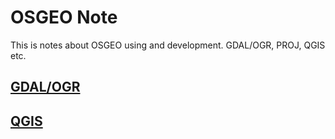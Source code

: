 # OSGEO Note
This is notes about OSGEO using and development.
GDAL/OGR, PROJ, QGIS etc.

## [GDAL/OGR]()

## [QGIS]()
